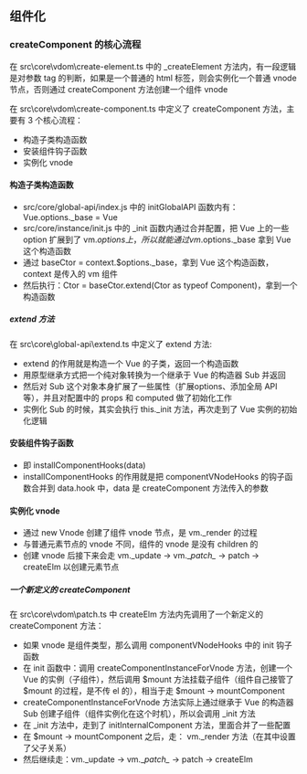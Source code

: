 ## 组件化

### createComponent 的核心流程

在 src\core\vdom\create-element.ts 中的 _createElement 方法内，有一段逻辑是对参数 tag 的判断，如果是一个普通的 html 标签，则会实例化一个普通 vnode 节点，否则通过 createComponent 方法创建一个组件 vnode 

在 src\core\vdom\create-component.ts 中定义了 createComponent 方法，主要有 3 个核心流程：

- 构造子类构造函数
- 安装组件钩子函数
- 实例化 vnode

#### 构造子类构造函数

- src/core/global-api/index.js 中的 initGlobalAPI 函数内有：Vue.options._base = Vue
- src/core/instance/init.js 中的 _init 函数内通过合并配置，把 Vue 上的一些 option 扩展到了 vm.$options 上，所以就能通过 vm.$options._base 拿到 Vue 这个构造函数
- 通过 baseCtor = context.$options._base，拿到 Vue 这个构造函数，context 是传入的 vm 组件
- 然后执行：Ctor = baseCtor.extend(Ctor as typeof Component)，拿到一个构造函数

##### extend 方法

在 src\core\global-api\extend.ts 中定义了 extend 方法:

- extend 的作用就是构造一个 Vue 的子类，返回一个构造函数
- 用原型继承方式把一个纯对象转换为一个继承于 Vue 的构造器 Sub 并返回
- 然后对 Sub 这个对象本身扩展了一些属性（扩展options、添加全局 API 等），并且对配置中的 props 和 computed 做了初始化工作
- 实例化 Sub 的时候，其实会执行 this._init 方法，再次走到了 Vue 实例的初始化逻辑

#### 安装组件钩子函数

- 即 installComponentHooks(data)
- installComponentHooks 的作用就是把 componentVNodeHooks 的钩子函数合并到 data.hook 中，data 是 createComponent 方法传入的参数

#### 实例化 vnode

- 通过 new Vnode 创建了组件 vnode 节点，是 vm._render 的过程 
- 与普通元素节点的 vnode 不同，组件的 vnode 是没有 children 的
- 创建 vnode 后接下来会走 vm._update -> vm.\__patch\__ -> patch -> createElm 以创建元素节点

##### 一个新定义的 createComponent 

在 src\core\vdom\patch.ts 中 createElm 方法内先调用了一个新定义的 createComponent 方法：

- 如果 vnode 是组件类型，那么调用 componentVNodeHooks 中的 init 钩子函数
- 在 init 函数中：调用 createComponentInstanceForVnode 方法，创建一个 Vue 的实例（子组件），然后调用 $mount 方法挂载子组件（组件自己接管了 $mount 的过程，是不传 el 的），相当于走 $mount -> mountComponent 
- createComponentInstanceForVnode 方法实际上通过继承于 Vue 的构造器 Sub 创建子组件（组件实例化在这个时机），所以会调用 _init 方法
- 在 _init 方法中，走到了 initInternalComponent 方法，里面合并了一些配置
- 在 $mount -> mountComponent 之后，走： vm._render 方法（在其中设置了父子关系）
- 然后继续走：vm._update -> vm.\__patch\__ -> patch -> createElm






